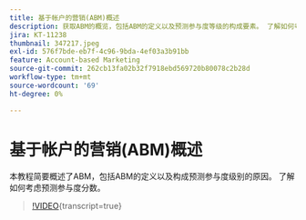 ```yaml
---
title: 基于帐户的营销(ABM)概述
description: 获取ABM的概览，包括ABM的定义以及预测参与度等级的构成要素。 了解如何考虑预测参与度分数。
jira: KT-11238
thumbnail: 347217.jpeg
exl-id: 576f7bde-eb7f-4c96-9bda-4ef03a3b91bb
feature: Account-based Marketing
source-git-commit: 262cb13fa02b32f7918ebd569720b80078c2b28d
workflow-type: tm+mt
source-wordcount: '69'
ht-degree: 0%

---
```


# 基于帐户的营销(ABM)概述

本教程简要概述了ABM，包括ABM的定义以及构成预测参与度级别的原因。 了解如何考虑预测参与度分数。

>[!VIDEO](https://video.tv.adobe.com/v/347217/?learn=on){transcript=true}
